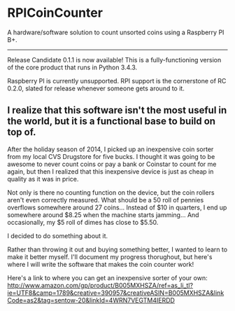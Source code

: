 # RPICoinCounter
A hardware/software solution to count unsorted coins using a Raspberry PI B+.

---------------

Release Candidate 0.1.1 is now available!
This is a fully-functioning version of the core product that runs in Python 3.4.3.

Raspberry PI is currently unsupported.  RPI support is the cornerstone of RC 0.2.0, slated for release whenever someone gets around to it.

I realize that this software isn't the most useful in the world, but it is a functional base to build on top of.
---------------
After the holiday season of 2014, I picked up an inexpensive coin sorter from my local CVS Drugstore for five bucks.  I thought it was going to be awesome to never count coins or pay a bank or Coinstar to count for me again, but then I realized that this inexpensive device is just as cheap in quality as it was in price.

Not only is there no counting function on the device, but the coin rollers aren't even correctly measured.  What should be a 50 roll of pennies overflows somewhere around 27 coins...  Instead of $10 in quarters, I end up somewhere around $8.25 when the machine starts jamming...  And occasionally, my $5 roll of dimes has close to $5.50.

I decided to do something about it.

Rather than throwing it out and buying something better, I wanted to learn to make it better myself.  I'll document my progress thorughout, but here's where I will write the software that makes the coin counter work!

Here's a link to where you can get an inexpensive sorter of your own:
  http://www.amazon.com/gp/product/B005MXHSZA/ref=as_li_tl?ie=UTF8&camp=1789&creative=390957&creativeASIN=B005MXHSZA&linkCode=as2&tag=sentow-20&linkId=4WRN7VEGTM4IERDD
